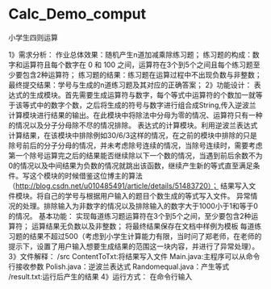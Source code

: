 # Calc_Demo_comput
小学生四则运算

1》需求分析：
作业总体效果：随机产生n道加减乘除练习题；
练习题的构成：数字和运算符且每个数字在 0 和 100 之间，运算符在3个到5个之间且每个练习题至少要包含2种运算符；
练习题的结果：练习题在运算过程中不出现负数与非整数；
最终提交结果：学号与生成的n道练习题及其对应的正确答案；
2》功能设计：
表达式的生成模块。首先需要生成运算符与数字，每个等式中运算符的个数加一就等于该等式中的数字个数，之后将生成的符号与数字进行组合成String,传入逆波兰计算模块进行结果的输出。在此模块中将除法中分母为零的情况、运算符只有一种的情况以及分子分母除不尽的情况排除。
表达式的计算模块。利用逆波兰表达式计算结果，在该模块中排除例如30/6/3这样的情况，在之前的模块中排除的只是除号前后的分子分母的情况，并未考虑除号连续的情况，当除号连续时，需要考虑第一个除号运算完之后的结果能否继续除以下一个数的情况，当遇到前后余数不为0的情况以及中间结果为负数的情况就跳出该函数，继续产生新的等式直至满足条件。写这个模块的时候借鉴这位博主的算法（http://blog.csdn.net/u010485491/article/details/51483720）；
结果写入文件模块。将自己的学号与根据用户输入的题目个数生成的等式写入文件。
异常情况的处理。排除输入为非数字的情况以及排除输入的数字大于1000小于1和等于0的情况。
基本功能：
实现每道练习题运算符在3个到5个之间，至少要包含2种运算符；
运算结果无负数以及非整数；
将最终结果保存在文档中样例为模板
每道练习题的结果不超过500（考虑到小学生计算能力有限，当时问了郑老师，在老师的提示下，设置了用户输入想要生成结果的范围这一块内容，并进行了异常处理）。
3》文件解释：
/src
ContentToTxt:将结果写入文件
Main.java:主程序可以从命令行接收参数
Polish.java：逆波兰表达式
Randomequal.java：产生等式
/result.txt:运行后产生的结果
4》运行方式：
在命令行输入
